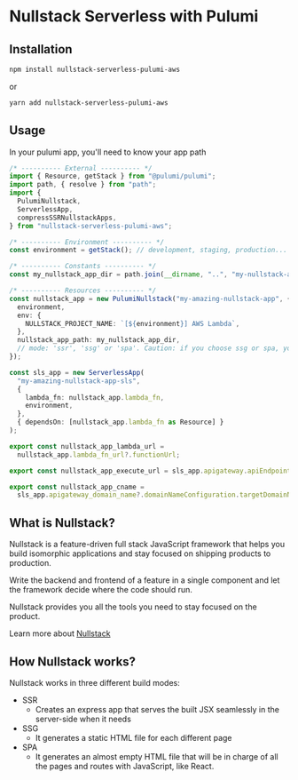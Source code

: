 # Nullstack Serverless with Pulumi

## Installation

```bash
npm install nullstack-serverless-pulumi-aws
```

or

```bash
yarn add nullstack-serverless-pulumi-aws
```

## Usage

In your pulumi app, you'll need to know your app path

```ts
/* ---------- External ---------- */
import { Resource, getStack } from "@pulumi/pulumi";
import path, { resolve } from "path";
import {
  PulumiNullstack,
  ServerlessApp,
  compressSSRNullstackApps,
} from "nullstack-serverless-pulumi-aws";

/* ---------- Environment ---------- */
const environment = getStack(); // development, staging, production...

/* ---------- Constants ---------- */
const my_nullstack_app_dir = path.join(__dirname, "..", "my-nullstack-app");

/* ---------- Resources ---------- */
const nullstack_app = new PulumiNullstack("my-amazing-nullstack-app", {
  environment,
  env: {
    NULLSTACK_PROJECT_NAME: `[${environment}] AWS Lambda`,
  },
  nullstack_app_path: my_nullstack_app_dir,
  // mode: 'ssr', 'ssg' or 'spa'. Caution: if you choose ssg or spa, your built nullstack-app folder should be 'ssg' or 'spa'!
});

const sls_app = new ServerlessApp(
  "my-amazing-nullstack-app-sls",
  {
    lambda_fn: nullstack_app.lambda_fn,
    environment,
  },
  { dependsOn: [nullstack_app.lambda_fn as Resource] }
);

export const nullstack_app_lambda_url =
  nullstack_app.lambda_fn_url?.functionUrl;

export const nullstack_app_execute_url = sls_app.apigateway.apiEndpoint;

export const nullstack_app_cname =
  sls_app.apigateway_domain_name?.domainNameConfiguration.targetDomainName;
```

## What is Nullstack?

Nullstack is a feature-driven full stack JavaScript framework that helps you build isomorphic applications and stay focused on shipping products to production.

Write the backend and frontend of a feature in a single component and let the framework decide where the code should run.

Nullstack provides you all the tools you need to stay focused on the product.

Learn more about [Nullstack](https://nullstack.app)

## How Nullstack works?

Nullstack works in three different build modes:

- SSR
  - Creates an express app that serves the built JSX seamlessly in the server-side when it needs
- SSG
  - It generates a static HTML file for each different page
- SPA
  - It generates an almost empty HTML file that will be in charge of all the pages and routes with JavaScript, like React.
